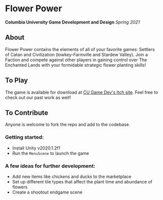# Flower Power
**Columbia University Game Development and Design**
*Spring 2021*

## About
Flower Power contains the elements of all of your favorite games: Settlers of Catan and Civilization (lowkey-Farmville and Stardew Valley). Join a Faction and compete against other players in gaining control over The Enchanted Lands with your formidable strategic flower planting skills!

## To Play
The game is available for download at [CU Game Dev's Itch site](https://cugamedev.itch.io/flower-power). Feel free to check out our past work as well!

## To Contribute
Anyone is welcome to fork the repo and add to the codebase.
### Getting started:
- Install Unity v2020.1.2f1
- Run the `MenuScene` to launch the game

### A few ideas for further development:
- Add new items like chickens and ducks to the marketplace
- Set up different tile types that affect the plant time and abundance of flowers
- Create a shootout endgame scene
